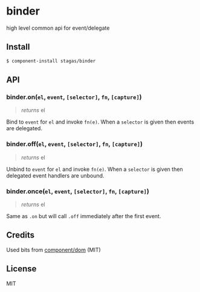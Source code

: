 
# binder

high level common api for event/delegate

## Install

```sh
$ component-install stagas/binder
```

## API

### binder.on(`el`, `event`, `[selector]`, `fn`, `[capture]`)
> _returns_ el

Bind to `event` for `el` and invoke `fn(e)`.
When a `selector` is given then events are delegated.


### binder.off(`el`, `event`, `[selector]`, `fn`, `[capture]`)
> _returns_ el

Unbind to `event` for `el` and invoke `fn(e)`.
When a `selector` is given then delegated event
handlers are unbound.


### binder.once(`el`, `event`, `[selector]`, `fn`, `[capture]`)
> _returns_ el

Same as `.on` but will call `.off`
immediately after the first event.


## Credits

Used bits from [component/dom](https://github.com/component/dom) (MIT)

## License

MIT
